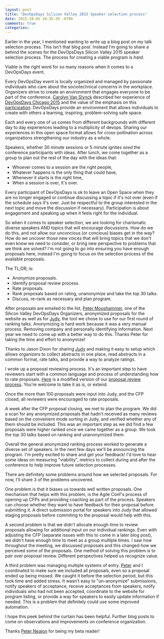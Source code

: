 ```yaml
---
layout: post
title: "DevOpsDays Silicon Valley 2015 Speaker selection process"
date: 2015-10-05 10:35:29 -0700
comments: true
categories: 
---
```


Earlier in the year, I mentioned wanting to write up a blog post on my talk selection process. This isn't that blog post. Instead I'm going to share a behind the scenes for the DevOpsDays Silicon Valley 2015 speaker selection process. The process for creating a viable program is _hard_. 

Viable is the right word for so many reasons when it comes to a DevOpsDays event. 

Every DevOpsDay event is locally organized and managed by passionate individuals who care about the sociotechnical concerns in the workplace. Organizers strive to create an environment that engages everyone to be part of the conference. [Carolyn Van Slynck](http://www.carolynvanslyck.com/blog/2015/08/devops-days-chicago-2015/) described her experience of [DevOpsDays Chicago 2015](http://www.devopsdays.org/events/2015-chicago/) and the value of the emphasis on this [participation](http://blog.lanyonm.org/articles/2015/09/01/a-participants-conference-devopsdays-chicago.html). DevOpsDays provide an environment that allows individuals to create with others a learning, inspiring, problem-solving safe space.

Each and every one of us comes from different backgrounds with different day to day experiences leading to a multiplicity of devops. Sharing our experiences in this open space format allows for cross-pollination across organizations strengthening our industry as a whole.

Speakers, whether 30 minute sessions or 5 minute ignites _seed_ the conference participants with ideas. After lunch, we come together as a group to plan out the rest of the day with the ideas that:

* Whoever comes to a session are the right people,
* Whatever happens is the only thing that could have,
* Whenever it starts is the right time,
* When a session is over, it's over.

Every participant of DevOpsDays is ok to leave an Open Space when they are no longer engaged or continue discussing a topic if it's not over (even if the schedule says it's over. Just be respectful to the group interested in the next topic and move the discussion if necessary). Participation is about engagement and speaking up when it feels right for the individual.  

So when it comes to speaker selection, we are looking for charismatic diverse speakers AND topics that will encourage discussions. How do we do this, and not allow our unconcious (or concious) biases get in the way? How do we uncover those new voices that will bring topics that we don't even know we need to consider, or bring new perspective to problems that we think are solved? I'm not going to go into ensuring you have enough proposals here, instead I'm going to focus on the selection process of the available proposals.

The TL;DR; is:

* Anonymize proposals.
* Identify proposal review process.
* Rate proposals.
* Rank proposals based on rating, unanonymize and take the top 30 talks. 
* Discuss, re-rank as necessary and plan program.

After proposals are emailed to the list, [Peter Mooshammer](https://twitter.com/pmoosh), one of the Silicon Valley DevOpsDays Organizers, anonymized proposals for the website as well as for [Judy](https://github.com/obfuscurity/judy), the tool we chose to use for our first round of ranking talks. Anonymizing is hard work because it was a very manual process. Removing company and personally identifying information. Next year we need to come up with a better way to do this. Thanks Peter for taking the time and effort to anonymize!

Thanks to Jason Dixon for sharing [Judy](https://github.com/obfuscurity/judy) and making it easy to setup which allows organizers to collect abstracts in one place, read abstracts in a common format, rate talks, and provide a way to analyze ratings. 

I wrote up a proposal reviewing process. It's an important step to have reviewers start with a common language and process of understanding how to rate proposals. [Here](https://github.com/iennae/devopsdays-sv-programplanning/blob/master/proposal_process.md) is a modified version of our [proposal review process](https://github.com/iennae/devopsdays-sv-programplanning/blob/master/proposal_process.md). You're welcome to take it as is, or extend. 

Once the more than 100 proposals were input into Judy, and the CFP closed, all reviewers were encouraged to rate proposals.

A week after the CFP proposal closing, we met to plan the program. We did a scan for any anonymized proposals that hadn't received as many reviews based on the convenient mode sorting in Judy, and verified whether any of them should be included. This was an important step as we did find a few proposals were higher ranked once we came together as a group. We took the top 30 talks based on ranking and unanonymized them. 

Overall the general anonymized ranking process worked to generate a diverse set of speakers. In the next few days we'll be announcing the program. I'm pretty excited to share and get your feedback! I'd love to hear some ideas on measuring "viability", metrics to collect during and after the conference to help improve future selection processes.

There are definitely some problems around how we selected proposals. For now, I'll share 3 of the problems uncovered.

One problem is that it biases us towards well written proposals. One mechanism that helps with this problem, is the Agile Conf's process of opening up CFPs and providing coaching as part of the process. Speakers can choose whether they want to have feedback for their proposal before submitting it. A direct submission portal for speakers into Judy that allowed staging proposals before commiting to the proposal would help with this.

A second problem is that we didn't allocate enough time to review proposals allowing for additional input on our individual rankings. Even with adjusting the CFP (separate issues with this to come in a later blog post), we didn't have enough time to meet as a group multiple times. I saw how throughout the meeting, we discussed proposals and this changed how we perceived some of the proposals. One method of solving this problem is to pair over proposal review. Different perspectives helped us recognize value. 

A third problem was managing multiple systems of entry. [Peter](https://twitter.com/pmoosh) and I coordinated to make sure we included all proposals, even so a proposal ended up being missed. We caught it before the selection period, but this took time and added stress.  It wasn't easy to "un-anonymize" submissions, notify speakers of acceptance, receive acceptances from speakers, notify individuals who had not been accepted, coordinate to the website for program listing, or provide a way for speakers to easily update information if needed. This is a problem that definitely could use some improved automation.

I hope this peek behind the curtain has been helpful. Further blog posts to come on observations and improvements on conference organization.

Thanks [Peter Nealon](https://twitter.com/peternealon) for being my beta reader!
